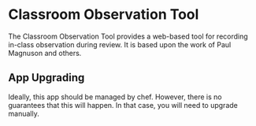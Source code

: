 # Classroom Observation Tool

The Classroom Observation Tool provides a web-based tool for
recording in-class observation during review. It is based
upon the work of Paul Magnuson and others.
## App Upgrading

Ideally, this app should be managed by chef. However, there is no guarantees that this will happen. In that case, you will need to upgrade manually.
